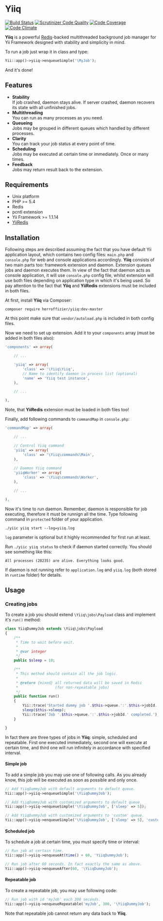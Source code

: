 # Yiiq

[![Build Status](https://travis-ci.org/herroffizier/yiiq.svg?branch=master)](https://travis-ci.org/herroffizier/yiiq) [![Scrutinizer Code Quality](https://scrutinizer-ci.com/g/herroffizier/yiiq/badges/quality-score.png?b=master)](https://scrutinizer-ci.com/g/herroffizier/yiiq/?branch=master) [![Code Coverage](https://scrutinizer-ci.com/g/herroffizier/yiiq/badges/coverage.png?b=master)](https://scrutinizer-ci.com/g/herroffizier/yiiq/?branch=master) [![Code Climate](https://codeclimate.com/github/herroffizier/yiiq/badges/gpa.svg)](https://codeclimate.com/github/herroffizier/yiiq)

**Yiiq** is a powerful [Redis](http://redis.io/)-backed multithreaded background job manager for Yii Framework designed with stability and simplicity in mind.

To run a job just wrap it in class and type: 
```php
Yii::app()->yiiq->enqueueSimple('\MyJob');
```
And it's done!

## Features

* **Stability**<br>If job crashed, daemon stays alive. If server crashed, daemon recovers its state with all unfinished jobs.
* **Multithreading**<br>You can run as many processes as you need.
* **Queueing**<br>Jobs may be grouped in different queues which handled by different processes.
* **Clarity**<br>You can track your job status at every point of time.
* **Scheduling**<br>Jobs may be executed at certain time or immediately. Once or many times.
* **Feedback**<br>Jobs may return result back to the extension.

## Requirements

* Unix platform
* PHP >= 5.4
* Redis
* pcntl extension
* Yii Framework >= 1.1.14
* [YiiRedis](https://github.com/phpnode/YiiRedis)

## Installation

Following steps are described assuming the fact that you have default Yii application layout, which contains two config files: ```main.php``` and ```console.php``` for web and console applications accordingly. **Yiiq** consists of two main parts too: framework extension and daemon. Extension queues jobs and daemon executes them. In view of the fact that daemon acts as console application, it will use ```console.php``` config file, whilst extension will use both files depending on application type in which it's being used. So pay attention to the fact that **Yiiq** and **YiiRedis** extensions must be included in both files.

At first, install **Yiiq** via Composer:

```
composer require herroffizier/yiiq:dev-master
```
At this point make sure that ```vendor/autoload.php``` is included in both config files.

Now we need to set up extension. Add it to your ```components``` array (must be added in both files also):

```php
'components' => array(

    // ...

    'yiiq' => array(
        'class' => '\Yiiq\Yiiq',
        // Name to identify daemon in process list (optional)
        'name' => 'Yiiq test instance',
    ),

    // ...

),
```
Note, that **YiiRedis** extension must be loaded in both files too!

Finally, add following commands to ```commandMap``` in ```console.php```:

```php
'commandMap' => array(

    // ...

    // Control Yiiq command
    'yiiq' => array(
        'class' => '\Yiiq\commands\Main',
    ),
        
    // Daemon Yiiq command
    'yiiqWorker' => array(
        'class' => '\Yiiq\commands\Worker',
    ),

    // ...

),
```

Now it's time to run daemon. Remember, daemon is responsible for job executing, therefore it must be runnign all the time. Type following command in ```protected``` folder of your application.

```
./yiic yiiq start --log=yiiq.log
```
```log``` parameter is optional but it highly recommended for first run at least.

Run ```./yiic yiiq status``` to check if daemon started correctly. You should see something like this:

```
All processes (28235) are alive. Everything looks good.
```

If daemon is not running refer to ```application.log``` and ```yiiq.log``` (both stored in ```runtime``` folder) for details.

## Usage

### Creating jobs

To create a job you should extend ```\Yiiq\jobs\Payload``` class and implement it's ```run()``` method:

```php
class YiiqDummyJob extends \Yiiq\jobs\Payload
{
    /**
     * Time to wait before exit.
     *
     * @var integer
     */
    public $sleep = 10;

    /**
     * This method should contain all the job logic.
     *
     * @return {mixed} all returned data will be saved in Redis 
     *                 (for non-repeatable jobs)
     */
    public function run()
    {
        Yii::trace('Started dummy job '.$this->queue.':'.$this->jobId.' (sleep for '.$this->sleep.'s).');
        sleep($this->sleep);
        Yii::trace('Job '.$this->queue.':'.$this->jobId.' completed.');
    }

}
```

In fact there are three types of jobs in **Yiiq**: simple, scheduled and repeatable. First one executed immediately, second one will execute at certain time, and third one will run infinitely in accordance with specified interval. 

#### Simple job

To add a simple job you may use one of following calls. As you already know, this job will be executed as soon as possible and only once. 

```php
// Add YiiqDummyJob with default arguments to default queue.
Yii::app()->yiiq->enqueueSimple('\YiiqDummyJob');

// Add YiiqDummyJob with customized arguments to default queue.
Yii::app()->yiiq->enqueueSimple('\YiiqDummyJob', ['sleep' => 5]);

// Add YiiqDummyJob with customized arguments to 'custom' queue.
Yii::app()->yiiq->enqueueSimple('\YiiqDummyJob', ['sleep' => 5], 'custom');
```

#### Scheduled job

To schedule a job at certain time, you must specify time or interval:

```php
// Run job at certain time.
Yii::app()->yiiq->enqueueAt(time() + 60, 'YiiqDummyJob');

// Run job after 60 seconds. In fact exactly the same as above.
Yii::app()->yiiq->enqueueAfter(60, '\YiiqDummyJob');
```

#### Repeatable job

To create a repeatable job, you may use following code:

```php
// Run job with id 'myJob' each 300 seconds.
Yii::app()->yiiq->enqueueRepeatable('myJob', 300, '\YiiqDummyJob');
```
Note that repeatable job cannot return any data back to **Yiiq**.
